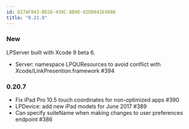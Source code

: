 ```yaml
---
id: D27AF843-BD26-430C-8B9E-92DD842E408B
title: "0.21.0"
---
```


### New

LPServer built with Xcode 9 beta 6.

* Server: namespace LPQUResources to avoid conflict with Xcode/LinkPresention.framework #394

### 0.20.7

* Fix iPad Pro 10.5 touch coordinates for non-optimized apps #390
* LPDevice: add new iPad models for June 2017 #389
* Can specify suiteName when making changes to user preferences endpoint #386

